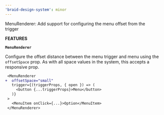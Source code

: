 ```yaml
---
'braid-design-system': minor
---
```


MenuRenderer: Add support for configuring the menu offset from the trigger

**FEATURES**

**`MenuRenderer`**

Configure the offset distance between the menu trigger and menu using the `offsetSpace` prop. As with all space values in the system, this accepts a responsive prop.

```diff
 <MenuRenderer
+  offsetSpace="small"
   trigger={(triggerProps, { open }) => (
     <button {...triggerProps}>Menu</button>
   )}
 >
   <MenuItem onClick={...}>Option</MenuItem>
 </MenuRenderer>
```
